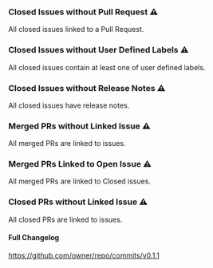 ### Closed Issues without Pull Request ⚠️
All closed issues linked to a Pull Request.

### Closed Issues without User Defined Labels ⚠️
All closed issues contain at least one of user defined labels.

### Closed Issues without Release Notes ⚠️
All closed issues have release notes.

### Merged PRs without Linked Issue ⚠️
All merged PRs are linked to issues.

### Merged PRs Linked to Open Issue ⚠️
All merged PRs are linked to Closed issues.

### Closed PRs without Linked Issue ⚠️
All closed PRs are linked to issues.

#### Full Changelog
https://github.com/owner/repo/commits/v0.1.1